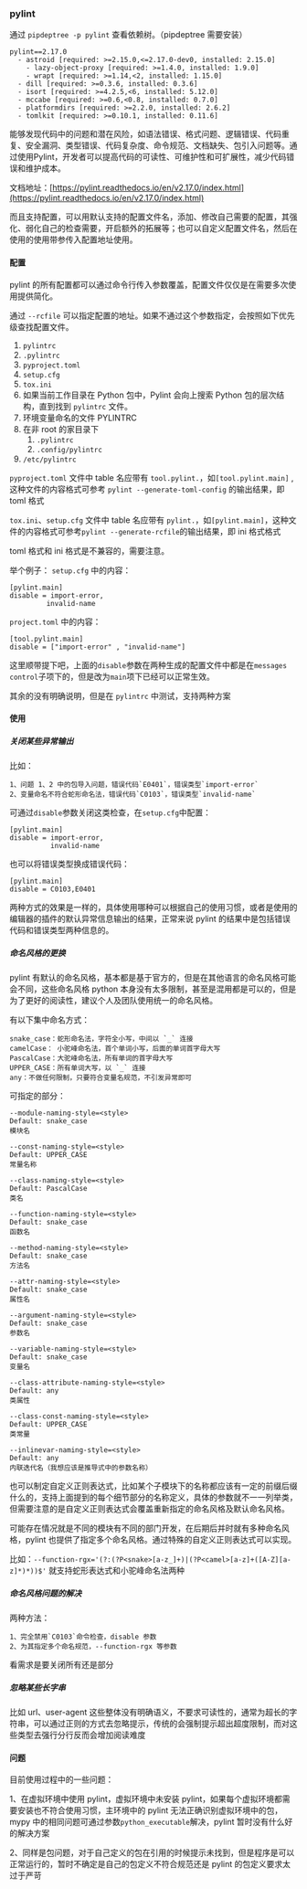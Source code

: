 ### pylint
通过 `pipdeptree -p pylint` 查看依赖树。（pipdeptree 需要安装）

```
pylint==2.17.0
  - astroid [required: >=2.15.0,<=2.17.0-dev0, installed: 2.15.0]
    - lazy-object-proxy [required: >=1.4.0, installed: 1.9.0]
    - wrapt [required: >=1.14,<2, installed: 1.15.0]
  - dill [required: >=0.3.6, installed: 0.3.6]
  - isort [required: >=4.2.5,<6, installed: 5.12.0]
  - mccabe [required: >=0.6,<0.8, installed: 0.7.0]
  - platformdirs [required: >=2.2.0, installed: 2.6.2]
  - tomlkit [required: >=0.10.1, installed: 0.11.6]
```

能够发现代码中的问题和潜在风险，如语法错误、格式问题、逻辑错误、代码重复、安全漏洞、类型错误、代码复杂度、命令规范、文档缺失、包引入问题等。通过使用Pylint，开发者可以提高代码的可读性、可维护性和可扩展性，减少代码错误和维护成本。

文档地址：[https://pylint.readthedocs.io/en/v2.17.0/index.html](https://pylint.readthedocs.io/en/v2.17.0/index.html)

而且支持配置，可以用默认支持的配置文件名，添加、修改自己需要的配置，其强化、弱化自己的检查需要，开启额外的拓展等；也可以自定义配置文件名，然后在使用的使用带参传入配置地址使用。

#### 配置
pylint 的所有配置都可以通过命令行传入参数覆盖，配置文件仅仅是在需要多次使用提供简化。

通过 `--rcfile` 可以指定配置的地址。如果不通过这个参数指定，会按照如下优先级查找配置文件。

1. `pylintrc`
2. `.pylintrc`
3. `pyproject.toml`
4. `setup.cfg`
5. `tox.ini`
6. 如果当前工作目录在 Python 包中，Pylint 会向上搜索 Python 包的层次结构，直到找到 `pylintrc` 文件。
7. 环境变量命名的文件 PYLINTRC
8. 在非 root 的家目录下
    1. `.pylintrc`
    2. `.config/pylintrc`
9. `/etc/pylintrc`

`pyproject.toml` 文件中 table 名应带有 `tool.pylint.`，如`[tool.pylint.main]` ,这种文件的内容格式可参考 `pylint --generate-toml-config` 的输出结果，即 toml 格式

`tox.ini`、`setup.cfg` 文件中 table 名应带有 `pylint.`，如`[pylint.main]`，这种文件的内容格式可参考`pylint --generate-rcfile`的输出结果，即 ini 格式格式

toml 格式和 ini 格式是不兼容的，需要注意。

举个例子：
 `setup.cfg` 中的内容：

 ```
 [pylint.main]
disable = import-error,
          invalid-name
 ```

`project.toml`  中的内容：

```
[tool.pylint.main]
disable = ["import-error" , "invalid-name"]
```

这里顺带提下吧，上面的`disable`参数在两种生成的配置文件中都是在`messages control`子项下的，但是改为`main`项下已经可以正常生效。

其余的没有明确说明，但是在 `pylintrc` 中测试，支持两种方案

#### 使用
##### 关闭某些异常输出
比如：

    1、问题 1、2 中的包导入问题，错误代码`E0401`，错误类型`import-error`
    2、变量命名不符合蛇形命名法，错误代码`C0103`，错误类型`invalid-name`

可通过`disable`参数关闭这类检查，在`setup.cfg`中配置：

```
[pylint.main]
disable = import-error,
		  invalid-name
```

也可以将错误类型换成错误代码：

```
[pylint.main]
disable = C0103,E0401
```

两种方式的效果是一样的，具体使用哪种可以根据自己的使用习惯，或者是使用的编辑器的插件的默认异常信息输出的结果，正常来说 pylint 的结果中是包括错误代码和错误类型两种信息的。

##### 命名风格的更换
pylint 有默认的命名风格，基本都是基于官方的，但是在其他语言的命名风格可能会不同，这些命名风格 python 本身没有太多限制，甚至是混用都是可以的，但是为了更好的阅读性，建议个人及团队使用统一的命名风格。

有以下集中命名方式：

    snake_case：蛇形命名法，字符全小写，中间以 `_` 连接
    camelCase： 小驼峰命名法，首个单词小写，后面的单词首字母大写
    PascalCase：大驼峰命名法，所有单词的首字母大写
    UPPER_CASE：所有单词大写，以 `_` 连接
    any：不做任何限制，只要符合变量名规范，不引发异常即可

可指定的部分：

    --module-naming-style=<style>
    Default: snake_case
    模块名

    --const-naming-style=<style>
    Default: UPPER_CASE
    常量名称

    --class-naming-style=<style>
    Default: PascalCase
    类名

    --function-naming-style=<style>
    Default: snake_case
    函数名

    --method-naming-style=<style>
    Default: snake_case
    方法名

    --attr-naming-style=<style>
    Default: snake_case
    属性名

    --argument-naming-style=<style>
    Default: snake_case
    参数名

    --variable-naming-style=<style>
    Default: snake_case
    变量名

    --class-attribute-naming-style=<style>
    Default: any
    类属性

    --class-const-naming-style=<style>
    Default: UPPER_CASE
    类常量

    --inlinevar-naming-style=<style>
    Default: any
    内联迭代名（我想应该是推导式中的参数名称）

也可以制定自定义正则表达式，比如某个子模块下的名称都应该有一定的前缀后缀什么的，支持上面提到的每个细节部分的名称定义，具体的参数就不一一列举类，但需要注意的是自定义正则表达式会覆盖重新指定的命名风格及默认命名风格。

可能存在情况就是不同的模块有不同的部门开发，在后期后并时就有多种命名风格，pylint 也提供了指定多个命名风格。通过特殊的自定义正则表达式可以实现。

比如：`--function-rgx='(?:(?P<snake>[a-z_]+)|(?P<camel>[a-z]+([A-Z][a-z]*)*))$'` 就支持蛇形表达式和小驼峰命名法两种

##### 命名风格问题的解决
两种方法：

    1、完全禁用`C0103`命令检查，disable 参数
    2、为其指定多个命名规范，--function-rgx 等参数

看需求是要关闭所有还是部分

##### 忽略某些长字串
比如 url、user-agent 这些整体没有明确语义，不要求可读性的，通常为超长的字符串，可以通过正则的方式去忽略提示，传统的会强制提示超出超度限制，而对这些类型去强行分行反而会增加阅读难度



#### 问题
目前使用过程中的一些问题：

1、在虚拟环境中使用 pylint，虚拟环境中未安装 pylint，如果每个虚拟环境都需要安装也不符合使用习惯，主环境中的 pylint 无法正确识别虚拟环境中的包，mypy 中的相同问题可通过参数`python_executable`解决，pylint 暂时没有什么好的解决方案

2、同样是包问题，对于自己定义的包在引用的时候提示未找到，但是程序是可以正常运行的，暂时不确定是自己的包定义不符合规范还是 pylint 的包定义要求太过于严苛
